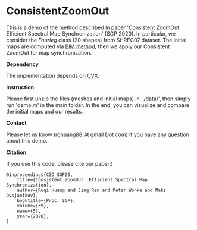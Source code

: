 # ConsistentZoomOut
This is a demo of the method described in paper 'Consistent ZoomOut: Efficient Spectral Map Synchronization' (SGP 2020). 
In particular, we consider the *Fourleg* class (20 shapes) from SHREC07 dataset. The initial maps are computed via [BIM method](http://www.vovakim.com/projects/CorrsBlended/), then we apply our Consistent ZoomOut for map synchronization.

**Dependency**

The implementation depends on [CVX](http://cvxr.com/cvx/). 

**Instruction**

Please first unzip the files (meshes and initial maps) in './data/', then simply run 'demo.m' in the main folder. In the end, you can visualize and compare the initial maps and our results. 

**Contact**

Please let us know (rqhuang88 At gmail Dot com) if you have any question about this demo.

**Citation**

If you use this code, please cite our paper:)
```
@inproceedings{CZO_SGP20,
    title={Consistent ZoomOut: Efficient Spectral Map Synchronization}, 
    author={Ruqi Huang and Jing Ren and Peter Wonka and Maks Ovsjanikov},
    booktitle={Proc. SGP},
    volume={39},
    name={5},
    year={2020},
}
```


